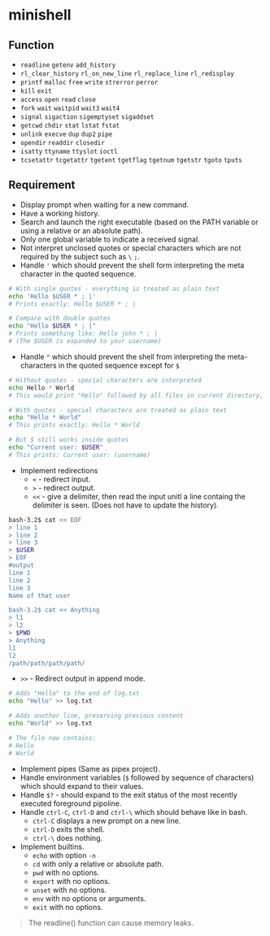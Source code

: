 # minishell

## Function

- `readline` `getenv` `add_history`
- `rl_clear_history` `rl_on_new_line` `rl_replace_line` `rl_redisplay`
- `printf` `malloc` `free` `write` `strerror` `perror`
- `kill` `exit`
- `access` `open` `read` `close`
- `fork` `wait` `waitpid` `wait3` `wait4`
- `signal` `sigaction` `sigemptyset` `sigaddset`
- `getcwd` `chdir` `stat` `lstat` `fstat` 
- `unlink` `execve` `dup` `dup2` `pipe`
- `opendir` `readdir` `closedir`
- `isatty` `ttyname` `ttyslot` `ioctl`
- `tcsetattr` `tcgetattr` `tgetent` `tgetflag` `tgetnum` `tgetstr` `tgoto` `tputs`

## Requirement

- Display prompt when waiting for a new command.
- Have a working history.
- Search and launch the right executable (based on the PATH variable or using a relative or an absolute path).
- Only one global variable to indicate a received signal. 
- Not interpret unclosed quotes or special characters which are not required by the subject such as `\`  `;`.
- Handle `'` which should prevent the shell form interpreting the meta character in the quoted sequence.

```Bash
# With single quotes - everything is treated as plain text
echo 'Hello $USER * ; |'
# Prints exactly: Hello $USER * ; |

# Compare with double quotes
echo "Hello $USER * ; |"
# Prints something like: Hello john * ; |
# (The $USER is expanded to your username)
```

-  Handle `"` which should prevent the shell from interpreting the meta-characters in the quoted sequence except for `$`
  
```Bash
# Without quotes - special characters are interpreted
echo Hello * World
# This would print "Hello" followed by all files in current directory, then "World"

# With quotes - special characters are treated as plain text
echo "Hello * World"
# This prints exactly: Hello * World

# But $ still works inside quotes
echo "Current user: $USER"
# This prints: Current user: (username)
```

- Implement redirections
  - `<` - redirect input.
  - `>` - redirect output.
  - `<<` - give a delimiter, then read the input unitl a line containg the delimiter is seen. (Does not have to update the history).

```Bash
bash-3.2$ cat << EOF
> line 1
> line 2
> line 3
> $USER
> EOF
#output
line 1
line 2
line 3
Name of that user

bash-3.2$ cat << Anything
> l1
> l2
> $PWD
> Anything
l1
l2
/path/path/path/path/
```

  - `>>` - Redirect output in append mode.

```Bash
# Adds "Hello" to the end of log.txt
echo "Hello" >> log.txt

# Adds another line, preserving previous content
echo "World" >> log.txt

# The file now contains:
# Hello
# World
```

- Implement pipes (Same as pipex project).
- Handle environment variables (`$` followed by sequence of characters) which should expand to their values.
- Handle `$?` - should expand to the exit status of the most recently executed foreground pipoline.
- Handle `ctrl-C`, `ctrl-D` and `ctrl-\` which should behave like in bash.
  - `ctrl-C` displays a new prompt on a new line.
  - `ctrl-D` exits the shell.
  - `ctrl-\` does nothing.
- Implement builtins.
  - `echo` with option `-n`
  - `cd` with only a relative or absolute path.
  - `pwd` with no options.
  - `export` with no options.
  - `unset` with no options.
  - `env` with no options or arguments.
  - `exit` with no options.

> The readline() function can cause memory leaks.